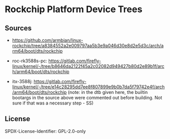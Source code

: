# Rockchip Platform Device Trees
## Sources
* <https://github.com/armbian/linux-rockchip/tree/a8384552a2e009797aa5b3e9a046d30e8d2e5d3c/arch/arm64/boot/dts/rockchip>

* roc-rk3588s-pc: <https://gitlab.com/firefly-linux/kernel/-/tree/b8646da2122f45a2c02082d949427b80d2e89b1f/arch/arm64/boot/dts/rockchip>

* itx-3588j: <https://gitlab.com/firefly-linux/kernel/-/tree/e14c28295dd7ee8f807899e9b0b7da5f79742e4f/arch/arm64/boot/dts/rockchip>
  (note: in the dtb given here, the builtin bootargs in the source above were commented out
   before building. Not sure if that was a necessary step - SS)
  
## License
SPDX-License-Identifier: GPL-2.0-only
